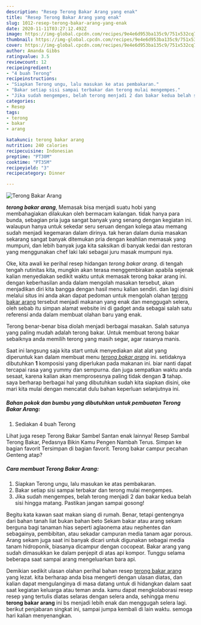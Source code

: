 ```yaml
---
description: "Resep Terong Bakar Arang yang enak"
title: "Resep Terong Bakar Arang yang enak"
slug: 1012-resep-terong-bakar-arang-yang-enak
date: 2020-11-11T03:27:12.492Z
image: https://img-global.cpcdn.com/recipes/9e4e6d953ba135c9/751x532cq70/terong-bakar-arang-foto-resep-utama.jpg
thumbnail: https://img-global.cpcdn.com/recipes/9e4e6d953ba135c9/751x532cq70/terong-bakar-arang-foto-resep-utama.jpg
cover: https://img-global.cpcdn.com/recipes/9e4e6d953ba135c9/751x532cq70/terong-bakar-arang-foto-resep-utama.jpg
author: Amanda Gibbs
ratingvalue: 3.5
reviewcount: 12
recipeingredient:
- "4 buah Terong"
recipeinstructions:
- "Siapkan Terong ungu, lalu masukan ke atas pembakaran."
- "Bakar setiap sisi sampai terbakar dan terong mulai mengempes."
- "Jika sudah mengempes, belah terong menjadi 2 dan bakar kedua belah sisi hingga matang. Pastikan jangan sampai gosong!"
categories:
- Resep
tags:
- terong
- bakar
- arang

katakunci: terong bakar arang 
nutrition: 240 calories
recipecuisine: Indonesian
preptime: "PT30M"
cooktime: "PT35M"
recipeyield: "3"
recipecategory: Dinner

---
```



![Terong Bakar Arang](https://img-global.cpcdn.com/recipes/9e4e6d953ba135c9/751x532cq70/terong-bakar-arang-foto-resep-utama.jpg)

<b><i>terong bakar arang</i></b>, Memasak bisa menjadi suatu hobi yang membahagiakan dilakukan oleh bermacam kalangan. tidak hanya para bunda, sebagian pria juga sangat banyak yang senang dengan kegiatan ini. walaupun hanya untuk sekedar seru seruan dengan kolega atau memang sudah menjadi kegemaran dalam dirinya. tak heran dalam dunia masakan sekarang sangat banyak ditemukan pria dengan keahlian memasak yang mumpuni, dan lebih banyak juga kita saksikan di banyak kedai dan restoran yang menggunakan chef laki laki sebagai juru masak mumpuni nya.

Oke, kita awali ke perihal resep hidangan <i>terong bakar arang</i>. di tengah tengah rutinitas kita, mungkin akan terasa menggembirakan apabila sejenak kalian menyediakan sedikit waktu untuk memasak terong bakar arang ini. dengan keberhasilan anda dalam mengolah masakan tersebut, akan menjadikan diri kita bangga dengan hasil menu kalian sendiri. dan lagi disini melalui situs ini anda akan dapat pedoman untuk mengolah olahan <u>terong bakar arang</u> tersebut menjadi makanan yang enak dan menggugah selera, oleh sebab itu simpan alamat website ini di gadget anda sebagai salah satu referensi anda dalam membuat olahan baru yang enak.

Terong benar-benar bisa diolah menjadi berbagai masakan. Salah satunya yang paling mudah adalah terong bakar. Untuk membuat terong bakar sebaiknya anda memilih terong yang masih segar, agar rasanya manis.


Saat ini langsung saja kita start untuk menyediakan alat alat yang diperuntuk kan dalam membuat menu <u><i>terong bakar arang</i></u> ini. setidaknya dibutuhkan <b>1</b> komposisi yang diperlukan pada makanan ini. biar nanti dapat tercapai rasa yang yummy dan sempurna. dan juga sempatkan waktu anda sesaat, karena kalian akan memprosesnya paling tidak dengan <b>3</b> tahap. saya berharap berbagai hal yang dibutuhkan sudah kita siapkan disini, oke mari kita mulai dengan mencatat dulu bahan keperluan selanjutnya ini.

<!--inarticleads1-->

##### Bahan pokok dan bumbu yang dibutuhkan untuk pembuatan Terong Bakar Arang:

1. Sediakan 4 buah Terong


Lihat juga resep Terong Bakar Sambel Santan enak lainnya! Resep Sambal Terong Bakar, Pedasnya Bikin Kamu Pengen Nambah Terus. Simpan ke bagian favorit Tersimpan di bagian favorit. Terong bakar campur pecahan Genteng atap? 

<!--inarticleads2-->

##### Cara membuat Terong Bakar Arang:

1. Siapkan Terong ungu, lalu masukan ke atas pembakaran.
1. Bakar setiap sisi sampai terbakar dan terong mulai mengempes.
1. Jika sudah mengempes, belah terong menjadi 2 dan bakar kedua belah sisi hingga matang. Pastikan jangan sampai gosong!


Begitu kata kawan saat makan siang di rumah. Benar, tetapi gentengnya dari bahan tanah liat bukan bahan beto Sekam bakar atau arang sekam berguna bagi tanaman hias seperti aglaonema atau nephentes dan sebagainya, pembibitan, atau sekadar campuran media tanam agar porous. Arang sekam juga saat ini banyak dicari untuk digunakan sebagai media tanam hidroponik, biasanya dicampur dengan cocopeat. Bakar arang yang sudah dimasukkan ke dalam penjepit di atas api kompor. Tunggu selama beberapa saat sampai arang mengeluarkan bara api. 

Demikian sedikit ulasan olahan perihal bahan resep <u>terong bakar arang</u> yang lezat. kita berharap anda bisa mengerti dengan ulasan diatas, dan kalian dapat mengulanginya di masa datang untuk di hidangkan dalam saat saat kegiatan keluarga atau teman anda. kamu dapat mengkolaborasi resep resep yang tertulis diatas selaras dengan selera anda, sehingga menu <b>terong bakar arang</b> ini bs menjadi lebih enak dan menggugah selera lagi. berikut penjabaran singkat ini, sampai jumpa kembali di lain waktu. semoga hari kalian menyenangkan.
